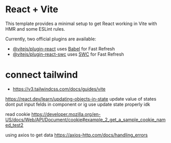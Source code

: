 # React + Vite

This template provides a minimal setup to get React working in Vite with HMR and some ESLint rules.

Currently, two official plugins are available:

- [@vitejs/plugin-react](https://github.com/vitejs/vite-plugin-react/blob/main/packages/plugin-react/README.md) uses [Babel](https://babeljs.io/) for Fast Refresh
- [@vitejs/plugin-react-swc](https://github.com/vitejs/vite-plugin-react-swc) uses [SWC](https://swc.rs/) for Fast Refresh
# connect tailwind
- https://v3.tailwindcss.com/docs/guides/vite

https://react.dev/learn/updating-objects-in-state update value of states
dont put input felds in component or ig use update state properly idk


read cookie
https://developer.mozilla.org/en-US/docs/Web/API/Document/cookie#example_2_get_a_sample_cookie_named_test2

using axios to get data
https://axios-http.com/docs/handling_errors